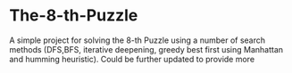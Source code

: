 # The-8-th-Puzzle
A simple project for solving the 8-th Puzzle using a number of search methods (DFS,BFS, iterative deepening, greedy best first using Manhattan and humming heuristic). Could be further updated to provide more 
